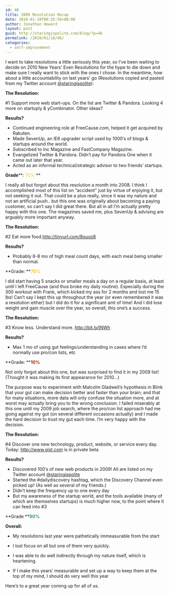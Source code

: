 ```yaml
---
id: 46
title: 2009 Resolution Recap
date: 2010-01-18T00:35:58+00:00
author: Jonathan Howard
layout: post
guid: http://staringispolite.com/blog/?p=46
permalink: /2010/01/18/46/
categories:
  - self-improvement
---
```

I want to take resolutions a little seriously this year, so I&#8217;ve been waiting to decide on 2010 New Years&#8217; Even Resolutions for the hype to die down and make sure I really want to stick with the ones I chose. In the meantime, how about a little accountability on last years&#8217; go (Resolutions copied and pasted from my Twitter account <a href="http://twitter.com/staringispolite" target="_blank">@staringispolite</a>):

**The Resolution:**
  
#1 Support more web start-ups. On the list are Twitter & Pandora. Looking 4 more on startuply & yCombinator. Other ideas?
  
**Results?**

  * Continued engineering role at FreeCause.com, helped it get acquired by Rakuten.
  * Made SevenUp, an IE6 upgrader script used by 1000&#8242;s of blogs & startups around the world.
  * Subscribed to Inc Magazine and FastCompany Magazine.
  * Evangelized Twitter & Pandora. Didn&#8217;t pay for Pandora One when it came out later that year.
  * Acted as an informal technical/strategic advisor to two friends&#8217; startups.

**Grade****: <span style="color: #ffcc00;">70% </span>**
  
I really all but forgot about this resolution a month into 2008. I think I accomplished most of this list on &#8220;accident&#8221; just by virtue of enjoying it, but not seeking it out. That could be a plus really, since it was my nature and not an artificial push.. but this one was originally about becoming a paying customer, so can&#8217;t say I did great there. But all in all I&#8217;m actually pretty happy with this one. The magazines saved me, plus SevenUp & advising are arguably more important anyway.

**The Resolution:**
  
#2 Eat more food.http://tinyurl.com/8ouoz8
  
**Results?**

  * Probably 6-8 mo of high meal count days, with each meal being smaller than normal.

**Grade: **<span style="color: #ffcc00;"><strong>70%</strong></span>
  
I did start having 5 snacks or smaller meals a day on a regular basis, at least until I left FreeCause (and thus broke my daily routine). Especially during the 300 workout with Frank, which kicked my ass for 2 months and lost me 15 lbs! Can&#8217;t say I kept this up throughout the year (or even remembered it was a resolution either) but I did do it for a significant amt of time! And I did lose weight and gain muscle over the year, so overall, this one&#8217;s a success.

**The Resolution:**
  
#3 Know less. Understand more. <a href="http://bit.ly/INWh" target="_blank">http://bit.ly/INWh</a>
  
**Results?**

  * Max 1 mo of using gut feelings/understanding in cases where I&#8217;d normally use pro/con lists, etc

**Grade: **<span style="color: #993300;"><strong>10%</strong></span>
  
Not only forgot about this one, but was surprised to find it in my 2009 list! (Thought it was making its first appearance for 2010&#8230;)
  
The purpose was to experiment with Malcolm Gladwell&#8217;s hypothesis in Blink that your gut can make decision better and faster than your brain; and that for many situations, more data will only confuse the situation more, and at worst may actually bring you to the wrong conclusion. I failed miserably at this one until my 2009 job search, where the pro/con list approach had me going against my gut (on several different occasions actually) and I made the hard decision to trust my gut each time. I&#8217;m very happy with the decision.

**The Resolution:**
  
#4 Discover one new technology, product, website, or service every day. Today: http://www.gist.com is in private beta
  
**Results?**

  * Discovered 100&#8242;s of new web products in 2009! All are listed on my Twitter account <a href="http://twitter.com/staringispolite" target="_blank">@staringispolite</a>
  * Started the #dailydiscovery hashtag, which the Discovery Channel even picked up! (As well as several of my friends.)
  * Didn&#8217;t keep the frequency up to one every day
  * But my awareness of the startup world, and the tools available (many of which are themselves startups) is much higher now, to the point where it can feed into #3

**Grade **<span style="color: #339966;"><strong>90%</strong></span>

**Overall:**
  
- My resolutions last year were pathetically immeasurable from the start
  
- I lost focus on all but one of them very quickly.
  
+ I was able to do well indirectly through my nature itself, which is heartening.
  
+ If I make this years&#8217; measurable and set up a way to keep them at the top of my mind, I should do very well this year

Here&#8217;s to a great year coming up for all of us.